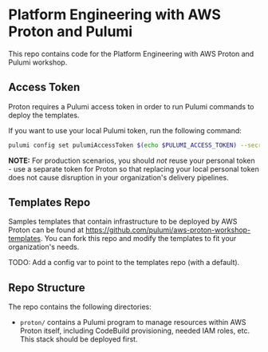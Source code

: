 # Platform Engineering with AWS Proton and Pulumi

This repo contains code for the Platform Engineering with AWS Proton and Pulumi workshop.

## Access Token

Proton requires a Pulumi access token in order to run Pulumi commands to deploy the templates.

If you want to use your local Pulumi token, run the following command:

```bash
pulumi config set pulumiAccessToken $(echo $PULUMI_ACCESS_TOKEN) --secret
```

**NOTE:** For production scenarios, you should _not_ reuse your personal token - use a separate token for Proton so that replacing your local personal token does not cause disruption in your organization's delivery pipelines.

## Templates Repo

Samples templates that contain infrastructure to be deployed by AWS Proton can be found at <https://github.com/pulumi/aws-proton-workshop-templates>. You can fork this repo and modify the templates to fit your organization's needs.

TODO: Add a config var to point to the templates repo (with a default).

## Repo Structure

The repo contains the following directories:

- `proton/` contains a Pulumi program to manage resources within AWS Proton itself, including CodeBuild provisioning, needed IAM roles, etc. This stack should be deployed first.
